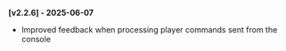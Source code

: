 **[v2.2.6] - 2025-06-07**

- Improved feedback when processing player commands sent from the console

